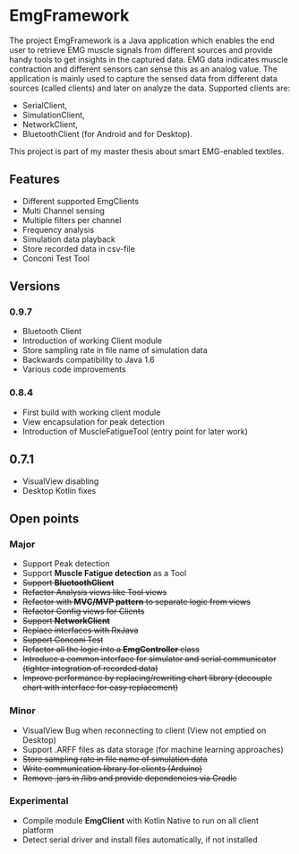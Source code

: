 # EmgFramework
The project EmgFramework is a Java application which enables the end user to retrieve EMG muscle signals from different sources
and provide handy tools to get insights in the captured data. EMG data indicates muscle contraction and different
sensors can sense this as an analog value. The application is mainly used to capture the sensed data from different
data sources (called clients) and later on analyze the data.
Supported clients are:
* SerialClient,
* SimulationClient,
* NetworkClient,
* BluetoothClient (for Android and for Desktop).

This project is part of my master thesis about smart EMG-enabled textiles. 

## Features

* Different supported EmgClients
* Multi Channel sensing
* Multiple filters per channel
* Frequency analysis
* Simulation data playback
* Store recorded data in csv-file
* Conconi Test Tool

## Versions

### 0.9.7
* Bluetooth Client
* Introduction of working Client module
* Store sampling rate in file name of simulation data
* Backwards compatibility to Java 1.6
* Various code improvements

### 0.8.4
* First build with working client module
* View encapsulation for peak detection
* Introduction of MuscleFatigueTool (entry point for later work)

## 0.7.1
* VisualView disabling
* Desktop Kotlin fixes

## Open points

### Major
* Support Peak detection
* Support **Muscle Fatigue detection** as a Tool
* ~~Support **BluetoothClient**~~
* ~~Refactor Analysis views like Tool views~~
* ~~Refactor with **MVC/MVP pattern** to separate logic from views~~
* ~~Refactor Config views for Clients~~
* ~~Support **NetworkClient**~~
* ~~Replace interfaces with RxJava~~
* ~~Support Conconi Test~~
* ~~Refactor all the logic into a **EmgController** class~~
* ~~Introduce a common interface for simulator and serial communicator (tighter integration of recorded data)~~
* ~~Improve performance by replacing/rewriting chart library (decouple chart with interface for easy replacement)~~

### Minor
* VisualView Bug when reconnecting to client (View not emptied on Desktop)
* Support .ARFF files as data storage (for machine learning approaches)
* ~~Store sampling rate in file name of simulation data~~
* ~~Write communication library for clients (Arduino)~~
* ~~Remove .jars in /libs and provide dependencies via Gradle~~

### Experimental
* Compile module **EmgClient** with Kotlin Native to run on all client platform
* Detect serial driver and install files automatically, if not installed
